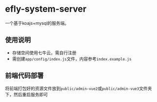 # efly-system-server

一个基于koajs+mysql的服务端。

## 使用说明

* 存储空间使用七牛云，需自行注册
* 需创建`app/config/index.js`文件，内容参考`index.example.js`

## 前端代码部署

将前端打包好的资源文件放到`public/admin-vue2`或`public/admin-vue3`文件夹下，然后重启服务即可
